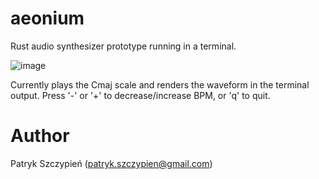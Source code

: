 # aeonium
Rust audio synthesizer prototype running in a terminal.

![image](https://user-images.githubusercontent.com/36170665/211588181-9fe2b677-f36a-48ee-adfc-81193a29ef3e.png)

Currently plays the Cmaj scale and renders the waveform in the terminal output.
Press '-' or '+' to decrease/increase BPM, or 'q' to quit.

# Author
Patryk Szczypień (patryk.szczypien@gmail.com)

